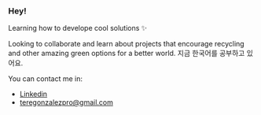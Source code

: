 ### Hey!

<!--
**teregonzalez/teregonzalez** is a ✨ _special_ ✨ repository because its `README.md` (this file) appears on your GitHub profile.

Here are some ideas to get you started:

- 🔭 I’m currently working on ...
- 🌱 I’m currently learning ...
- 👯 I’m looking to collaborate on ...
- 🤔 I’m looking for help with ...
- 💬 Ask me about ...
- 📫 How to reach me: ...
- 😄 Pronouns: ...
- ⚡ Fun fact: ...
-->

Learning how to develope cool solutions :sparkles:

Looking to collaborate and learn about projects that encourage recycling and other amazing green options for a better world.
지금 한국어를 공부하고 있어요.

You can contact me in:

- [Linkedin](https://www.linkedin.com/in/tere-gonz%C3%A1lez-miranda-456944112/)
- teregonzalezpro@gmail.com

